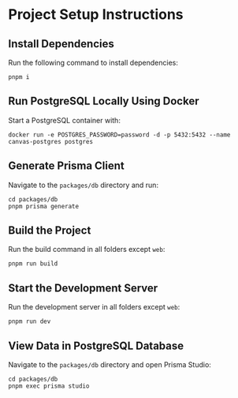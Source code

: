 # Project Setup Instructions

## Install Dependencies

Run the following command to install dependencies:

```
pnpm i
```

## Run PostgreSQL Locally Using Docker

Start a PostgreSQL container with:

```
docker run -e POSTGRES_PASSWORD=password -d -p 5432:5432 --name canvas-postgres postgres
```

## Generate Prisma Client

Navigate to the `packages/db` directory and run:

```
cd packages/db
pnpm prisma generate
```

## Build the Project

Run the build command in all folders except `web`:

```
pnpm run build
```

## Start the Development Server

Run the development server in all folders except `web`:

```
pnpm run dev
```

## View Data in PostgreSQL Database

Navigate to the `packages/db` directory and open Prisma Studio:

```
cd packages/db
pnpm exec prisma studio
```
